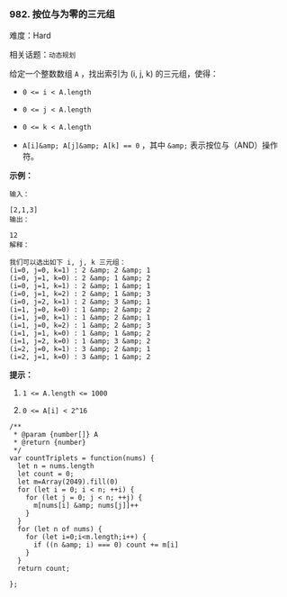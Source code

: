### 982. 按位与为零的三元组

难度：Hard

相关话题：`动态规划`

给定一个整数数组 `A` ，找出索引为 (i, j, k) 的三元组，使得：




* `0 <= i < A.length`

* `0 <= j < A.length`

* `0 <= k < A.length`

* `A[i]&amp; A[j]&amp; A[k] == 0` ，其中 `&amp;` 表示按位与（AND）操作符。









**示例：** 



```
输入：

[2,1,3]
输出：

12
解释：

我们可以选出如下 i, j, k 三元组：
(i=0, j=0, k=1) : 2 &amp; 2 &amp; 1
(i=0, j=1, k=0) : 2 &amp; 1 &amp; 2
(i=0, j=1, k=1) : 2 &amp; 1 &amp; 1
(i=0, j=1, k=2) : 2 &amp; 1 &amp; 3
(i=0, j=2, k=1) : 2 &amp; 3 &amp; 1
(i=1, j=0, k=0) : 1 &amp; 2 &amp; 2
(i=1, j=0, k=1) : 1 &amp; 2 &amp; 1
(i=1, j=0, k=2) : 1 &amp; 2 &amp; 3
(i=1, j=1, k=0) : 1 &amp; 1 &amp; 2
(i=1, j=2, k=0) : 1 &amp; 3 &amp; 2
(i=2, j=0, k=1) : 3 &amp; 2 &amp; 1
(i=2, j=1, k=0) : 3 &amp; 1 &amp; 2
```






**提示：** 




1.  `1 <= A.length <= 1000` 

2.  `0 <= A[i] < 2^16` 




```
/**
 * @param {number[]} A
 * @return {number}
 */
var countTriplets = function(nums) {
  let n = nums.length
  let count = 0;
  let m=Array(2049).fill(0)
  for (let i = 0; i < n; ++i) {
    for (let j = 0; j < n; ++j) {
      m[nums[i] &amp; nums[j]]++
    }
  }
  for (let n of nums) {
    for (let i=0;i<m.length;i++) {
      if ((n &amp; i) === 0) count += m[i]
    }
  }
  return count;
  
};
```

